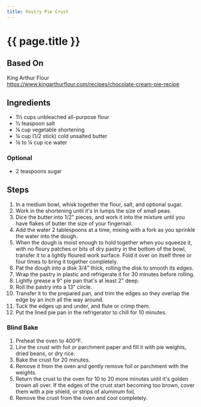 ```yaml
---
title: Pastry Pie Crust
---
```


# {{ page.title }}

## Based On
King Arthur Flour
<br>
<https://www.kingarthurflour.com/recipes/chocolate-cream-pie-recipe>

## Ingredients
* 1½ cups unbleached all-purpose flour
* ½ teaspoon salt
* ¼ cup vegetable shortening
* ¼ cup (1/2 stick) cold unsalted butter
* ⅛ to ¼ cup ice water

### Optional
* 2 teaspoons sugar

## Steps
1.  In a medium bowl, whisk together the flour, salt, and optional sugar.
2.  Work in the shortening until it's in lumps the size of small peas.
3.  Dice the butter into 1/2" pieces, and work it into the mixture until you have flakes of butter the size of your fingernail.
4.  Add the water 2 tablespoons at a time, mixing with a fork as you sprinkle the water into the dough.
5.  When the dough is moist enough to hold together when you squeeze it, with no floury patches or bits of dry pastry in the bottom of the bowl, transfer it to a lightly floured work surface. Fold it over on itself three or four times to bring it together completely.
6.  Pat the dough into a disk 3/4" thick, rolling the disk to smooth its edges.
7.  Wrap the pastry in plastic and refrigerate it for 30 minutes before rolling.
8.  Lightly grease a 9" pie pan that's at least 2" deep.
9.  Roll the pastry into a 13" circle.
10. Transfer it to the prepared pan, and trim the edges so they overlap the edge by an inch all the way around.
11. Tuck the edges up and under, and flute or crimp them.
12. Put the lined pie pan in the refrigerator to chill for 10 minutes.

### Blind Bake
1.  Preheat the oven to 400°F.
2.  Line the crust with foil or parchment paper and fill it with pie weights, dried beans, or dry rice.
3.  Bake the crust for 20 minutes.
4.  Remove it from the oven and gently remove foil or parchment with the weights.
5.  Return the crust to the oven for 10 to 20 more minutes until it's golden brown all over. If the edges of the crust start becoming too brown, cover them with a pie shield, or strips of aluminum foil.
6.  Remove the crust from the oven and cool completely.
